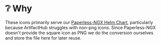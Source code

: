 # ❔ Why

These icons primarily serve our [Paperless-NGX Helm Chart](https://github.com/fmjstudios/helm/tree/41f171f2f9cda4106a54f986c9b5440af3598e44/charts/paperless-ngx), particularly because ArtifactHub struggles with non-png icons. Since Paperless-NGX doesn't provide the square icon as PNG we do the conversion ourselves and store the file here for later reuse.
